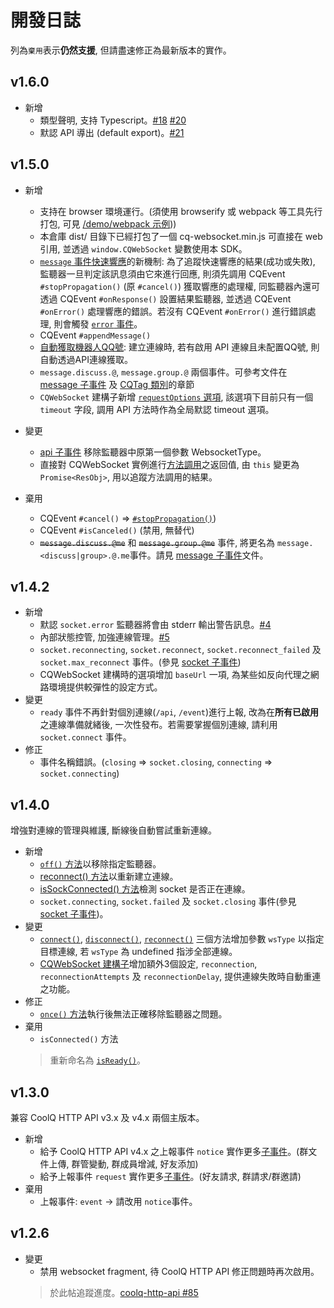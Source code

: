 # 開發日誌
列為`棄用`表示**仍然支援**, 但請盡速修正為最新版本的實作。

## v1.6.0
- 新增
  - 類型聲明, 支持 Typescript。[#18](https://github.com/momocow/node-cq-websocket/issues/18) [#20](https://github.com/momocow/node-cq-websocket/issues/20)
  - 默認 API 導出 (default export)。[#21](https://github.com/momocow/node-cq-websocket/issues/21)

## v1.5.0
- 新增
  - 支持在 browser 環境運行。(須使用 browserify 或 webpack 等工具先行打包, 可見 [/demo/webpack 示例](../demo/webpack)))
  - 本倉庫 dist/ 目錄下已經打包了一個 cq-websocket.min.js 可直接在 web 引用, 並透過 `window.CQWebSocket` 變數使用本 SDK。
  - [`message` 事件快速響應](../README.md#事件傳播)的新機制: 為了追蹤快速響應的結果(成功或失敗), 監聽器一旦判定該訊息須由它來進行回應, 則須先調用 CQEvent `#stopPropagation()` (原 `#cancel()`) 獲取響應的處理權, 同監聽器內還可透過 CQEvent `#onResponse()` 設置結果監聽器, 並透過 CQEvent `#onError()` 處理響應的錯誤。若沒有 CQEvent `#onError()` 進行錯誤處理, 則會觸發 [`error` 事件](../README.md#基本事件)。
  - CQEvent `#appendMessage()`
  - [自動獲取機器人QQ號](../README.md#自動獲取機器人qq號): 建立連線時, 若有啟用 API 連線且未配置QQ號, 則自動透過API連線獲取。
  - `message.discuss.@`, `message.group.@` 兩個事件。可參考文件在 [message 子事件](../README.md#message-子事件) 及 [CQTag 類別](../README.md#cqtag-類別)的章節
  - `CQWebSocket` 建構子新增 [`requestOptions` 選項](../README.md#new-cqwebsocketopt), 該選項下目前只有一個 `timeout` 字段, 調用 API 方法時作為全局默認 timeout 選項。

- 變更
  - [api 子事件](../README.md#api-子事件) 移除監聽器中原第一個參數 WebsocketType。
  - 直接對 CQWebSocket 實例進行[方法調用](../README.md#方法調用)之返回值, 由 `this` 變更為 `Promise<ResObj>`, 用以追蹤方法調用的結果。

- 棄用
  - CQEvent `#cancel()` => [`#stopPropagation()`](#cqevent-stoppropagation))
  - CQEvent `#isCanceled()` (禁用, 無替代)
  - ~~`message.discuss.@me`~~ 和 ~~`message.group.@me`~~ 事件, 將更名為 `message.<discuss|group>.@.me`事件。請見 [message 子事件](../README.md#message-子事件)文件。

## v1.4.2
- 新增
  - 默認 `socket.error` 監聽器將會由 stderr 輸出警告訊息。[#4](https://github.com/momocow/node-cq-websocket/issues/4)
  - 內部狀態控管, 加強連線管理。[#5](https://github.com/momocow/node-cq-websocket/issues/5)
  - `socket.reconnecting`, `socket.reconnect`, `socket.reconnect_failed` 及 `socket.max_reconnect` 事件。(參見 [socket 子事件](../README.md#socket-子事件))
  - CQWebSocket 建構時的選項增加 `baseUrl` 一項, 為某些如反向代理之網路環境提供較彈性的設定方式。
- 變更
  - `ready` 事件不再針對個別連線(`/api`, `/event`)進行上報, 改為在**所有已啟用**之連線準備就緒後, 一次性發布。若需要掌握個別連線, 請利用 `socket.connect` 事件。
- 修正
  - 事件名稱錯誤。(`closing` => `socket.closing`, `connecting` => `socket.connecting`)

## v1.4.0
增強對連線的管理與維護, 斷線後自動嘗試重新連線。
- 新增
  - [`off()` 方法](../README.md#cqwebsocket-offevent_type-listener)以移除指定監聽器。
  - [reconnect() 方法](../README.md#cqwebsocket-reconnectdelay-wstype)以重新建立連線。
  - [isSockConnected() 方法](../README.md#cqwebsocket-issockconnectedwstype)檢測 socket 是否正在連線。
  - `socket.connecting`, `socket.failed` 及 `socket.closing` 事件(參見 [socket 子事件](../README.md#socket-子事件))。
- 變更
  - [`connect()`](../README.md#cqwebsocket-connectwstype), [`disconnect()`](../README.md#cqwebsocket-disconnectwstype), [`reconnect()`](../README.md#cqwebsocket-reconnectdelay-wstype) 三個方法增加參數 `wsType` 以指定目標連線, 若 `wsType` 為 undefined 指涉全部連線。
  - [CQWebSocket 建構子](../README.md#new-cqwebsocketopt)增加額外3個設定, `reconnection`, `reconnectionAttempts` 及 `reconnectionDelay`, 提供連線失敗時自動重連之功能。
- 修正
  - [`once()` 方法](../README.md#cqwebsocket-onceevent_type-listener)執行後無法正確移除監聽器之問題。
- 棄用
  - `isConnected()` 方法
  > 重新命名為 [`isReady()`](../README.md#cqwebsocket-isready)。

## v1.3.0
兼容 CoolQ HTTP API v3.x 及 v4.x 兩個主版本。
- 新增
  - 給予 CoolQ HTTP API v4.x 之上報事件 `notice` 實作更多[子事件](../README.md#notice-子事件)。(群文件上傳, 群管變動, 群成員增減, 好友添加)
  - 給予上報事件 `request` 實作更多[子事件](../README.md#request-子事件)。(好友請求, 群請求/群邀請)
- 棄用
  - 上報事件: `event` -> 請改用 `notice`事件。
## v1.2.6
- 變更
  - 禁用 websocket fragment, 待 CoolQ HTTP API 修正問題時再次啟用。
  > 於此帖追蹤進度。[coolq-http-api #85](https://github.com/richardchien/coolq-http-api/issues/85)